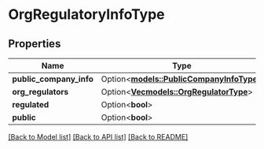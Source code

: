# OrgRegulatoryInfoType

## Properties

Name | Type | Description | Notes
------------ | ------------- | ------------- | -------------
**public_company_info** | Option<[**models::PublicCompanyInfoType**](PublicCompanyInfoType.md)> |  | [optional]
**org_regulators** | Option<[**Vec<models::OrgRegulatorType>**](ORGRegulatorType.md)> |  | [optional]
**regulated** | Option<**bool**> |  | [optional]
**public** | Option<**bool**> |  | [optional]

[[Back to Model list]](../README.md#documentation-for-models) [[Back to API list]](../README.md#documentation-for-api-endpoints) [[Back to README]](../README.md)
